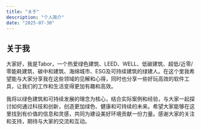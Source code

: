 ```yaml
---
title: "关于"
description: "个人简介"
date: "2025-07-30"
--- 
```


## 关于我

大家好，我是Tabor，一个热爱绿色建筑、LEED、WELL、低碳建筑、超低/近零/零能耗建筑、碳中和建筑、海绵城市、ESG及可持续建筑的绿建人。在这个里我希望能与大家分享我在这些领域的见解和心得，同时也分享一些好玩高效的软件工具，让我们的工作和生活变得更加有趣和高效。

我将以绿色建筑和可持续发展的理念为核心，结合实际案例和经验，与大家一起探讨如何通过科技和创新，创造更加绿色、健康和可持续的未来。希望大家能够在这里找到有价值的信息和灵感，共同为建设美好环境贡献一份力量。感谢大家的关注和支持，期待与大家的交流和互动。
